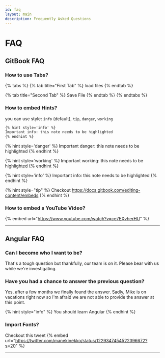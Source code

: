 ```yaml
---
id: faq
layout: main
description: Frequently Asked Questions
---
```


# FAQ

## GitBook FAQ

### How to use Tabs?

{% tabs %}
{% tab title="First Tab" %}
load files
{% endtab %}

{% tab title="Second Tab" %}
Save File
{% endtab %}
{% endtabs %}

### How to embed Hints?

you can use style: `info` (default), `tip`, `danger`, `working`

```markdown
{% hint style='info' %}
Important info: this note needs to be highlighted
{% endhint %}
```

{% hint style='danger' %}
Important danger: this note needs to be highlighted
{% endhint %}

{% hint style='working' %}
Important working: this note needs to be highlighted
{% endhint %}

{% hint style='info' %}
Important info: this note needs to be highlighted
{% endhint %}

{% hint style="tip" %}
Checkout https://docs.gitbook.com/editing-content/embeds
{% endhint %}

### How to embed a YouTube Video?

{% embed url="https://www.youtube.com/watch?v=ce7EXvherHU" %}

---

## Angular FAQ

### Can I become who I want to be?

That's a tough question but thankfully, our team is on it. Please bear with us while we're investigating.

### Have you had a chance to answer the previous question?

Yes, after a few months we finally found the answer. Sadly, Mike is on vacations right now so I'm afraid we are not able to provide the answer at this point.

{% hint style="info" %}
You should learn Angular
{% endhint %}

### Import Fonts?

Checkout this tweet
{% embed url="https://twitter.com/manekinekko/status/1229347454522396672?s=20" %}

---